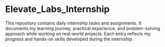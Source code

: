 # Elevate_Labs_Internship
This repository contains daily internship tasks and assignments. It documents my learning journey, practical experience, and problem-solving approach while working on real-world projects. Each entry reflects my progress and hands-on skills developed during the internship.
